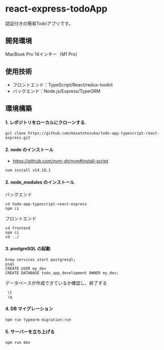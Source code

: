 # react-express-todoApp

認証付きの簡易Todoアプリです。

## 開発環境
MacBook Pro 14インチー（M1 Pro）

## 使用技術
- フロントエンド：TypeScript/React/redux-toolkit
- バックエンド：Node.js/Express/TypeORM

## 環境構築

#### 1. レポジトリをローカルにクローンする.

```
git clone https://github.com/masatotezuka/todo-app-typescript-react-express.git
```

#### 2. node のインストール

- https://github.com/nvm-sh/nvm#install-script

`nvm install v14.18.1`

#### 2. node_modules のインストール

バックエンド

```
cd todo-app-typescript-react-express
npm ci
```

フロントエンド

```
cd frontend
npm ci
cd ../
```

#### 3. postgreSQL の起動

```
brew services start postgresql;
psql
CREATE USER my_dev
CREATE DATABASE todo_app_development OWNER my_dev;
```

データベースが作成できているか確認し、終了する

```
 \l
 \q
```

#### 4. DB マイグレーション

```
npm run typeorm migration:run
```

#### 5. サーバーを立ち上げる

```
npm run dev
```
